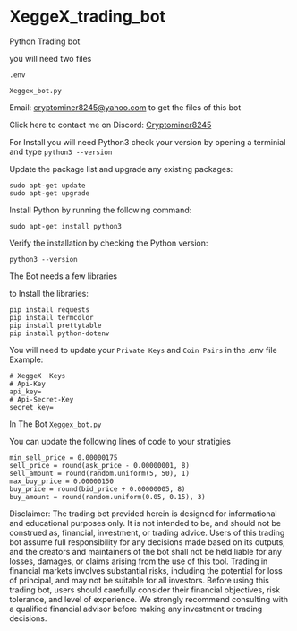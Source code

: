 # XeggeX_trading_bot
Python Trading bot

you will need two files
```
.env

Xeggex_bot.py
```
Email: cryptominer8245@yahoo.com to get the files of this bot

Click here to contact me on Discord: <a href="https://discord.com/users/412476381725720576">Cryptominer8245</a>

For Install you will need Python3
check your version by opening a terminial and type
```python3 --version```

Update the package list and upgrade any existing packages:
```
sudo apt-get update
sudo apt-get upgrade
```
Install Python by running the following command:
```
sudo apt-get install python3
```
Verify the installation by checking the Python version:
```
python3 --version
```

The Bot needs a few libraries

to Install the libraries:
```
pip install requests
pip install termcolor
pip install prettytable
pip install python-dotenv
```

You will need to update your ``Private Keys`` and ``Coin Pairs`` in the .env file
Example:
```
# XeggeX  Keys
# Api-Key
api_key=
# Api-Secret-Key
secret_key=
```

In The Bot ``Xeggex_bot.py``

You can update the following lines of code to your stratigies
```
min_sell_price = 0.00000175
sell_price = round(ask_price - 0.00000001, 8)
sell_amount = round(random.uniform(5, 50), 1)
max_buy_price = 0.00000150
buy_price = round(bid_price + 0.00000005, 8)
buy_amount = round(random.uniform(0.05, 0.15), 3)
```

Disclaimer: The trading bot provided herein is designed for informational and educational purposes only. It is not intended to be, and should not be construed as, financial, investment, or trading advice. Users of this trading bot assume full responsibility for any decisions made based on its outputs, and the creators and maintainers of the bot shall not be held liable for any losses, damages, or claims arising from the use of this tool. Trading in financial markets involves substantial risks, including the potential for loss of principal, and may not be suitable for all investors. Before using this trading bot, users should carefully consider their financial objectives, risk tolerance, and level of experience. We strongly recommend consulting with a qualified financial advisor before making any investment or trading decisions.



